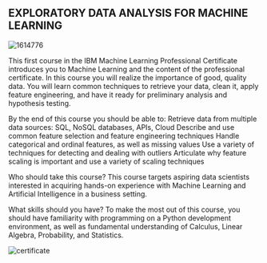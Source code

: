 ## EXPLORATORY DATA ANALYSIS FOR MACHINE LEARNING

![1614776](https://user-images.githubusercontent.com/67826647/141749268-e9405aec-a4e5-466d-9a80-e0c5746bf806.jpg)

This first course in the IBM Machine Learning Professional Certificate introduces you to Machine Learning and the content of the professional certificate. In this course you will realize the importance of good, quality data. You will learn common techniques to retrieve your data, clean it, apply feature engineering, and have it ready for preliminary analysis and hypothesis testing.

By the end of this course you should be able to:
Retrieve data from multiple data sources: SQL, NoSQL databases, APIs, Cloud 
Describe and use common feature selection and feature engineering techniques
Handle categorical and ordinal features, as well as missing values
Use a variety of techniques for detecting and dealing with outliers
Articulate why feature scaling is important and use a variety of scaling techniques
 
Who should take this course?
This course targets aspiring data scientists interested in acquiring hands-on experience  with Machine Learning and Artificial Intelligence in a business setting.
 
What skills should you have?
To make the most out of this course, you should have familiarity with programming on a Python development environment, as well as fundamental understanding of Calculus, Linear Algebra, Probability, and Statistics.

![certificate](https://github.com/Dineshkumar-Anbalagan/IBM-Machine-Learning-Professional-Certification/blob/main/exploratory%20data%20analysis%20for%20machine%20learning/certificate.png)

